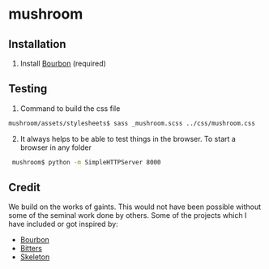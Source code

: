 # mushroom

## Installation

1. Install [Bourbon](https://github.com/thoughtbot/bourbon#installation) (required) 


## Testing
1. Command to build the css file
  ```bash
  mushroom/assets/stylesheets$ sass _mushroom.scss ../css/mushroom.css
  ```
2. It always helps to be able to test things in the browser. To start a browser in any folder
  ```bash
   mushroom$ python -m SimpleHTTPServer 8000
  ```

## Credit
We build on the works of gaints. This would not have been possible without some of the seminal work done by others. Some of the projects which I have included or got inspired by:

* [Bourbon](http://bourbon.io/)
* [Bitters](http://bitters.bourbon.io/)
* [Skeleton](http://getskeleton.com/)


